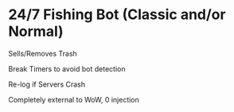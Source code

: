 # 24/7 Fishing Bot (Classic and/or Normal)

Sells/Removes Trash

Break Timers to avoid bot detection

Re-log if Servers Crash

Completely external to WoW, 0 injection
